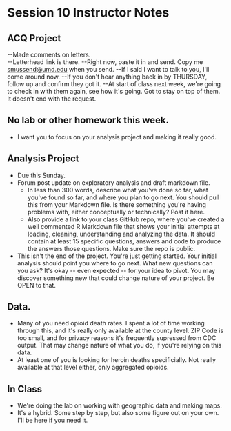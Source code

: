 # Session 10 Instructor Notes

## ACQ Project
--Made comments on letters.  
--Letterhead link is there.
--Right now, paste it in and send. Copy me smussend@umd.edu when you send.
--If I said I want to talk to you, I'll come around now.
--If you don't hear anything back in by THURSDAY, follow up and confirm they got it.
--At start of class next week, we're going to check in with them again, see how it's going.  Got to stay on top of them.  It doesn't end with the request.

## No lab or other homework this week.
* I want you to focus on your analysis project and making it really good.

## Analysis Project
* Due this Sunday.
* Forum post update on exploratory analysis and draft markdown file.
  * In less than 300 words, describe what you've done so far, what you've found so far, and where you plan to go next. You should pull this from your Markdown file. Is there something you're having problems with, either conceptually or technically? Post it here.
  * Also provide a link to your class GitHub repo, where you've created a well commented R Markdown file that shows your initial attempts at loading, cleaning, understanding and analyzing the data. It should contain at least 15 specific questions, answers and code to produce the answers those questions.  Make sure the repo is public.
* This isn't the end of the project. You're just getting started.  Your initial analysis should point you where to go next.  What new questions can you ask?  It's okay -- even expected -- for your idea to pivot.  You may discover something new that could change nature of your project. Be OPEN to that.

## Data.  
* Many of you need opioid death rates.  I spent a lot of time working through this, and it's really only available at the county level.  ZIP Code is too small, and for privacy reasons it's frequently supressed from CDC output.  That may change nature of what you do, if you're relying on this data.
* At least one of you is looking for heroin deaths specificially.  Not really available at that level either, only aggregated opioids. 

## In Class
* We're doing the lab on working with geographic data and making maps.
* It's a hybrid. Some step by step, but also some figure out on your own.  I'll be here if you need it.
